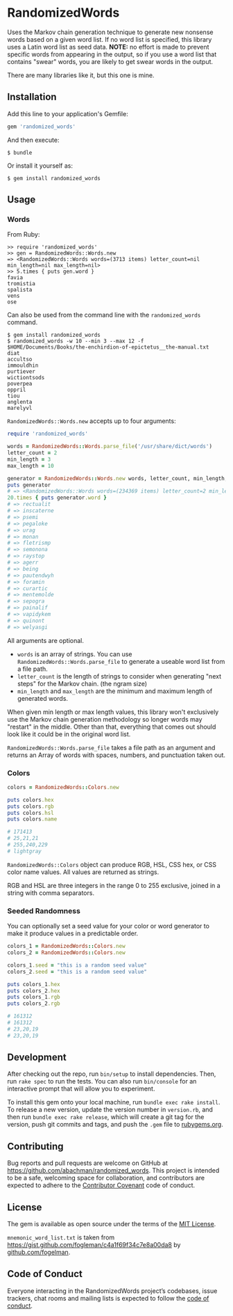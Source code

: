 # RandomizedWords

Uses the Markov chain generation technique to generate new nonsense words based on a given word list. If no word list is specified, this library uses a Latin word list as seed data. **NOTE:** no effort is made to prevent specific words from appearing in the output, so if you use a word list that contains "swear" words, you are likely to get swear words in the output.

There are many libraries like it, but this one is mine.

## Installation

Add this line to your application's Gemfile:

```ruby
gem 'randomized_words'
```

And then execute:

    $ bundle

Or install it yourself as:

    $ gem install randomized_words

## Usage

### Words

From Ruby:

```
>> require 'randomized_words'
>> gen = RandomizedWords::Words.new
=> <RandomizedWords::Words words=(3713 items) letter_count=nil min_length=nil max_length=nil>
>> 5.times { puts gen.word }
favia
tromistia
spalista
vens
ose
```

Can also be used from the command line with the `randomized_words` command.

```
$ gem install randomized_words
$ randomized_words -w 10 --min 3 --max 12 -f $HOME/Documents/Books/the-enchirdion-of-epictetus__the-manual.txt
diat
accultso
immouldhin
purtiever
wictiontsods
poverpea
oppril
tiou
anglenta
marelyvl
```

`RandomizedWords::Words.new` accepts up to four arguments:

```ruby
require 'randomized_words'

words = RandomizedWords::Words.parse_file('/usr/share/dict/words')
letter_count = 2
min_length = 3
max_length = 10

generator = RandomizedWords::Words.new words, letter_count, min_length, max_length
puts generator
# => <RandomizedWords::Words words=(234369 items) letter_count=2 min_length=3 max_length=10>
20.times { puts generator.word }
# => rectualit
# => inscaterne
# => psemi
# => pegaloke
# => urag
# => monan
# => fletrismp
# => semonona
# => raystop
# => agerr
# => being
# => pautendwyh
# => foramin
# => curartic
# => mentemolde
# => sepogra
# => painalif
# => vapidykem
# => quinont
# => welyasgi
```

All arguments are optional.

* `words` is an array of strings. You can use `RandomizedWords::Words.parse_file` to generate a useable word list from a file path.
* `letter_count` is the length of strings to consider when generating "next steps" for the Markov chain. (the ngram size)
* `min_length` and `max_length` are the minimum and maximum length of generated words.

When given min length or max length values, this library won't exclusively use the Markov chain generation methodology so longer words may "restart" in the middle. Other than that, everything that comes out should look like it could be in the original word list.

`RandomizedWords::Words.parse_file` takes a file path as an argument and returns an Array of words with spaces, numbers, and punctuation taken out.

### Colors

```ruby
colors = RandomizedWords::Colors.new

puts colors.hex
puts colors.rgb
puts colors.hsl
puts colors.name

# 171413
# 25,21,21
# 255,240,229
# lightgray
```

`RandomizedWords::Colors` object can produce RGB, HSL, CSS hex, or CSS color name values. All values are returned as strings.

RGB and HSL are three integers in the range 0 to 255 exclusive, joined in a string with comma separators.


### Seeded Randomness

You can optionally set a seed value for your color or word generator to make it produce values in a predictable order.

```ruby
colors_1 = RandomizedWords::Colors.new
colors_2 = RandomizedWords::Colors.new

colors_1.seed = "this is a random seed value"
colors_2.seed = "this is a random seed value"

puts colors_1.hex
puts colors_2.hex
puts colors_1.rgb
puts colors_2.rgb

# 161312
# 161312
# 23,20,19
# 23,20,19
```

## Development

After checking out the repo, run `bin/setup` to install dependencies. Then, run `rake spec` to run the tests. You can also run `bin/console` for an interactive prompt that will allow you to experiment.

To install this gem onto your local machine, run `bundle exec rake install`. To release a new version, update the version number in `version.rb`, and then run `bundle exec rake release`, which will create a git tag for the version, push git commits and tags, and push the `.gem` file to [rubygems.org](https://rubygems.org).

## Contributing

Bug reports and pull requests are welcome on GitHub at https://github.com/abachman/randomized_words. This project is intended to be a safe, welcoming space for collaboration, and contributors are expected to adhere to the [Contributor Covenant](http://contributor-covenant.org) code of conduct.

## License

The gem is available as open source under the terms of the [MIT License](https://opensource.org/licenses/MIT).

`mnemonic_word_list.txt` is taken from https://gist.github.com/fogleman/c4a1f69f34c7e8a00da8 by [github.com/fogelman](https://github.com/fogelman).

## Code of Conduct

Everyone interacting in the RandomizedWords project’s codebases, issue trackers, chat rooms and mailing lists is expected to follow the [code of conduct](https://github.com/abachman/randomized_words/blob/master/CODE_OF_CONDUCT.md).
